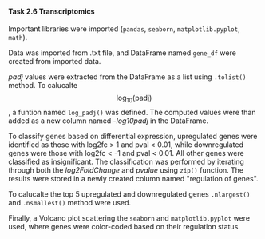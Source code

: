 #### Task 2.6 Transcriptomics ####

Important libraries were imported (`pandas`, `seaborn`, `matplotlib.pyplot`, `math`).

Data was imported from .txt file, and DataFrame named `gene_df` were created from imported data.

*padj* values were extracted from the DataFrame as a list using `.tolist()` method.
To calucalte $$ \log_{10}(\text{padj}) $$, a funtion  named `log_padj()` was defined. The computed values were than added as a new column named *-log10padj* in the DataFrame.

To classify genes based on differential expression, upregulated genes were identified as those with log2fc > 1 and pval < 0.01, while downregulated genes were those with log2fc < -1 and pval < 0.01. All other genes were classified as insignificant. The classification was performed by iterating through both the *log2FoldChange* and *pvalue* using `zip()` function. The results were stored in a newly created column named "regulation of genes".


To calucalte the top 5  upregulated and downregulated genes `.nlargest()` and `.nsmallest()` method were used.

Finally, a Volcano plot scattering the `seaborn` and `matplotlib.pyplot` were used, where genes were color-coded based on their regulation status.
